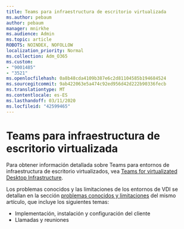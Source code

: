 ```yaml
---
title: Teams para infraestructura de escritorio virtualizada
ms.author: pebaum
author: pebaum
manager: mnirkhe
ms.audience: Admin
ms.topic: article
ROBOTS: NOINDEX, NOFOLLOW
localization_priority: Normal
ms.collection: Adm_O365
ms.custom:
- "9001485"
- "3521"
ms.openlocfilehash: 0a8b48cda4109b387e6c2d81104585b194684524
ms.sourcegitcommit: 9ab422063e5a474c92ed956d42d222b90336fecb
ms.translationtype: MT
ms.contentlocale: es-ES
ms.lasthandoff: 03/11/2020
ms.locfileid: "42599465"
---
```

# <a name="teams-for-virtualized-desktop-infrastructure"></a>Teams para infraestructura de escritorio virtualizada

Para obtener información detallada sobre Teams para entornos de infraestructura de escritorio virtualizados, vea [Teams for virtualizated Desktop Infrastructure](https://docs.microsoft.com/microsoftteams/teams-for-vdi).

Los problemas conocidos y las limitaciones de los entornos de VDI se detallan en la sección [problemas conocidos y limitaciones](https://docs.microsoft.com/microsoftteams/teams-for-vdi#known-issues-and-limitations) del mismo artículo, que incluye los siguientes temas:
 - Implementación, instalación y configuración del cliente
 - Llamadas y reuniones